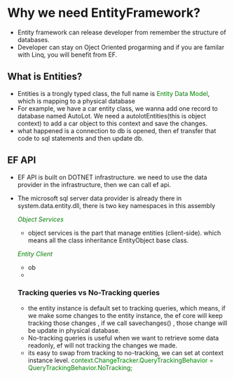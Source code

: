 
Why we need EntityFramework?
===
* Entity framework can release developer from remember the structure of databases.
* Developer can stay on Oject Oriented progarming and if you are familar with Linq, you will benefit from EF.

## What is Entities?
* Entities is a trongly typed class, the full name is <span style="color:green">Entity Data Model</span>, which is mapping to a physical database
* For example, we have a car entity class, we wanna add one record to database named AutoLot. We need a autolotEntities(this is object context) to add a car object to this context and save the changes.
* what happened is a connection to db is opened, then ef transfer that code to sql statements and then update db.

## EF API
* EF API is built on DOTNET infrastructure. we need to use the data provider in the infrastructure, then we can call ef api.
* The microsoft sql server data provider is already there in system.data.entity.dll, there is two key namespaces in this assembly
   
    *<span style = "color:green">Object Services</span>*
    * object services is the part that manage entities (client-side). which means all the class inheritance EntityObject base class.
    
    *<span style = "color:green">Entity Client</span>*
    * ob
    *
   ### Tracking queries vs No-Tracking queries
   * the entity instance is default set to tracking queries, which means, if we make some changes to the entity instance, the ef core will keep tracking those changes , if we call savechanges() , those change will be update in physical database.
   * No-tracking queries is useful when we want to retrieve some data readonly, ef will not tracking the changes we made.
   * its easy to swap from tracking to no-tracking, we can set at context instance level.
   <span style = "color:green">context.ChangeTracker.QueryTrackingBehavior = QueryTrackingBehavior.NoTracking; </span>
